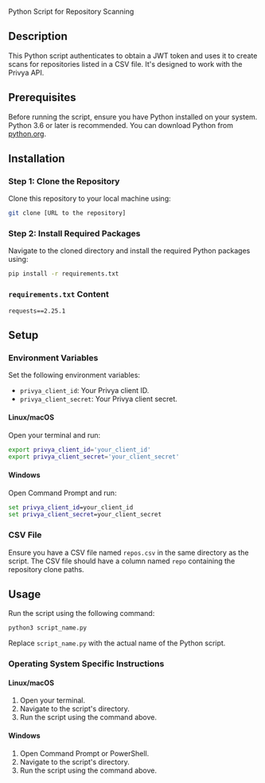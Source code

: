 Python Script for Repository Scanning

## Description

This Python script authenticates to obtain a JWT token and uses it to create scans for repositories listed in a CSV file. It's designed to work with the Privya API.

## Prerequisites

Before running the script, ensure you have Python installed on your system. Python 3.6 or later is recommended. You can download Python from [python.org](https://www.python.org/downloads/).

## Installation

### Step 1: Clone the Repository

Clone this repository to your local machine using:

```bash
git clone [URL to the repository]
```

### Step 2: Install Required Packages

Navigate to the cloned directory and install the required Python packages using:

```bash
pip install -r requirements.txt
```

### `requirements.txt` Content

```
requests==2.25.1
```

## Setup

### Environment Variables

Set the following environment variables:

- `privya_client_id`: Your Privya client ID.
- `privya_client_secret`: Your Privya client secret.

#### Linux/macOS

Open your terminal and run:

```bash
export privya_client_id='your_client_id'
export privya_client_secret='your_client_secret'
```

#### Windows

Open Command Prompt and run:

```cmd
set privya_client_id=your_client_id
set privya_client_secret=your_client_secret
```

### CSV File

Ensure you have a CSV file named `repos.csv` in the same directory as the script. The CSV file should have a column named `repo` containing the repository clone paths.

## Usage

Run the script using the following command:

```bash
python3 script_name.py
```

Replace `script_name.py` with the actual name of the Python script.

### Operating System Specific Instructions

#### Linux/macOS

1. Open your terminal.
2. Navigate to the script's directory.
3. Run the script using the command above.

#### Windows

1. Open Command Prompt or PowerShell.
2. Navigate to the script's directory.
3. Run the script using the command above.
